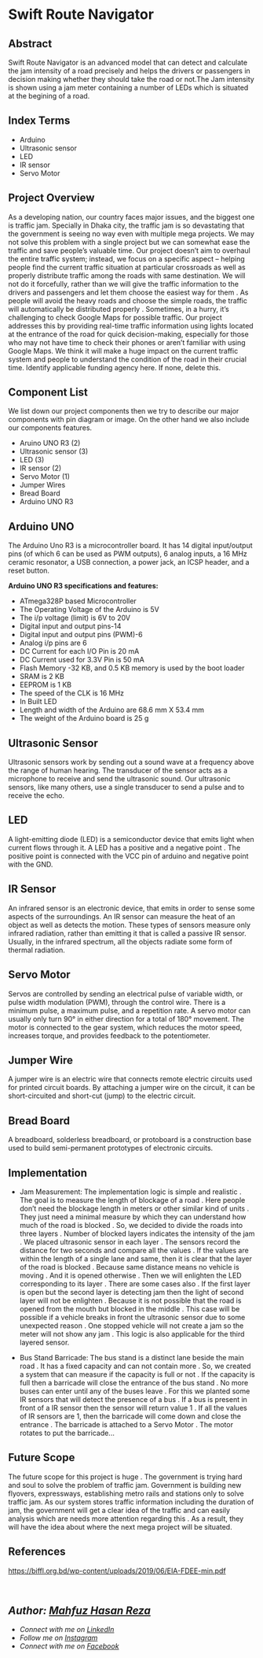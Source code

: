 # Swift Route Navigator
<!--Route Swift System is a Arduino UNO based project which measures the jam by led light leveling. Also this project includes the bus bypass system for pick up the passengers which would decreases jam.-->
## Abstract
Swift Route Navigator is an advanced model that
can detect and calculate the jam intensity of a road precisely
and helps the drivers or passengers in decision making whether
they should take the road or not.The Jam intensity is shown using
a jam meter containing a number of LEDs which is situated at
the begining of a road.
## Index Terms
 - Arduino
 - Ultrasonic sensor
 - LED
 - IR sensor
 - Servo Motor

## Project Overview
As a developing nation, our country faces major issues, and
the biggest one is traffic jam. Specially in Dhaka city, the
traffic jam is so devastating that the government is seeing no
way even with multiple mega projects. We may not solve this
problem with a single project but we can somewhat ease the
traffic and save people’s valuable time. Our project doesn’t
aim to overhaul the entire traffic system; instead, we focus
on a specific aspect – helping people find the current traffic
situation at particular crossroads as well as properly distribute
traffic among the roads with same destination. We will not do
it forcefully, rather than we will give the traffic information to
the drivers and passengers and let them choose the easiest way
for them . As people will avoid the heavy roads and choose
the simple roads, the traffic will automatically be distributed
properly . Sometimes, in a hurry, it’s challenging to check
Google Maps for possible traffic. Our project addresses this by
providing real-time traffic information using lights located at
the entrance of the road for quick decision-making, especially
for those who may not have time to check their phones or
aren’t familiar with using Google Maps. We think it will make
a huge impact on the current traffic system and people to
understand the condition of the road in their crucial time.
Identify applicable funding agency here. If none, delete this.

## Component List
We list down our project components then we try to describe
our major components with pin diagram or image. On the other
hand we also include our components features.
 - Aruino UNO R3 (2)
 - Ultrasonic sensor (3)
 - LED (3)
 - IR sensor (2)
 - Servo Motor (1)
 - Jumper Wires
 - Bread Board
 - Arduino UNO R3

## Arduino UNO
The Arduino Uno R3 is a microcontroller board. It has 14 digital input/output pins (of which 6 can be used as PWM outputs), 6 analog inputs, a 16 MHz ceramic resonator, a USB connection, a power jack, an ICSP header, and a reset
button.

**Arduino UNO R3 specifications and features:**
 - ATmega328P based Microcontroller
 - The Operating Voltage of the Arduino is 5V
 - The i/p voltage (limit) is 6V to 20V
 - Digital input and output pins-14
 - Digital input and output pins (PWM)-6
 - Analog i/p pins are 6
 - DC Current for each I/O Pin is 20 mA
 - DC Current used for 3.3V Pin is 50 mA
 - Flash Memory -32 KB, and 0.5 KB memory is used by the boot loader
 - SRAM is 2 KB
 - EEPROM is 1 KB
 - The speed of the CLK is 16 MHz
 - In Built LED
 - Length and width of the Arduino are 68.6 mm X 53.4 mm
 - The weight of the Arduino board is 25 g

## Ultrasonic Sensor
Ultrasonic sensors work by sending out a sound wave at a frequency above the range of human hearing. The transducer of the sensor acts as a microphone to receive and send the ultrasonic sound. Our ultrasonic sensors, like many others,
use a single transducer to send a pulse and to receive the echo.

## LED
A light-emitting diode (LED) is a semiconductor device that
emits light when current flows through it. A LED has a
positive and a negative point . The positive point is connected
with the VCC pin of arduino and negative point with the GND.

## IR Sensor
An infrared sensor is an electronic device, that emits in order
to sense some aspects of the surroundings. An IR sensor can
measure the heat of an object as well as detects the motion.
These types of sensors measure only infrared radiation, rather
than emitting it that is called a passive IR sensor. Usually, in
the infrared spectrum, all the objects radiate some form of
thermal radiation.

## Servo Motor
Servos are controlled by sending an electrical pulse of
variable width, or pulse width modulation (PWM), through the control wire. There is a minimum pulse, a maximum pulse, and a repetition rate. A servo motor can usually only turn 90° in either direction for a total of 180° movement.
The motor is connected to the gear system, which reduces
the motor speed, increases torque, and provides feedback to
the potentiometer.

## Jumper Wire
A jumper wire is an electric wire that connects remote electric
circuits used for printed circuit boards. By attaching a jumper
wire on the circuit, it can be short-circuited and short-cut
(jump) to the electric circuit.

## Bread Board
A breadboard, solderless breadboard, or protoboard is a
construction base used to build semi-permanent prototypes of electronic circuits.

## Implementation
 - Jam Measurement: The implementation logic is simple and realistic . The goal
is to measure the length of blockage of a road . Here people
don’t need the blockage length in meters or other similar kind
of units . They just need a minimal measure by which they can
understand how much of the road is blocked . So, we decided
to divide the roads into three layers . Number of blocked layers
indicates the intensity of the jam . We placed ultrasonic sensor
in each layer . The sensors record the distance for two seconds
and compare all the values . If the values are within the length
of a single lane and same, then it is clear that the layer of the
road is blocked . Because same distance means no vehicle is
moving . And it is opened otherwise . Then we will enlighten
the LED corresponding to its layer . There are some cases also
. If the first layer is open but the second layer is detecting jam
then the light of second layer will not be enlighten . Because
it is not possible that the road is opened from the mouth but
blocked in the middle . This case will be possible if a vehicle
breaks in front the ultrasonic sensor due to some unexpected
reason . One stopped vehicle will not create a jam so the meter
will not show any jam . This logic is also applicable for the
third layered sensor.

 - Bus Stand Barricade: The bus stand is a distinct lane beside the main road . It has a fixed capacity and can not contain more . So, we created a
system that can measure if the capacity is full or not . If the
capacity is full then a barricade will close the entrance of the
bus stand . No more buses can enter until any of the buses
leave . For this we planted some IR sensors that will detect
the presence of a bus . If a bus is present in front of a IR
sensor then the sensor will return value 1 . If all the values of
IR sensors are 1, then the barricade will come down and close
the entrance . The barricade is attached to a Servo Motor .
The motor rotates to put the barricade...

## Future Scope
The future scope for this project is huge . The government
is trying hard and soul to solve the problem of traffic jam. Government is building new flyovers, expressways, establishing metro rails and stations only to solve traffic jam. As our system stores traffic information including the duration of jam, the government will get a clear idea of the traffic and
can easily analysis which are needs more attention regarding
this . As a result, they will have the idea about where the next
mega project will be situated.

## References
https://biffl.org.bd/wp-content/uploads/2019/06/EIA-FDEE-min.pdf

<br>

## _Author: [Mahfuz Hasan Reza](https://github.com/mahfuzhasanreza/)_
 - _Connect with me on [LinkedIn](https://www.linkedin.com/in/mahfuzhasanreza/)_
 - _Follow me on [Instagram](https://www.instagram.com/mahfuzhasanreza/)_
 - _Connect with me on [Facebook](https://www.facebook.com/mahfuzhasanreza/)_
